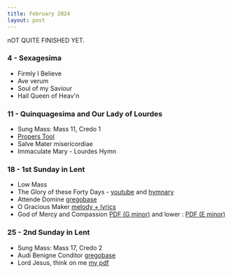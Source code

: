```yaml
---
title: February 2024
layout: post
---
```


nOT QUITE FINISHED YET.

### 4 - Sexagesima

* Firmly I Believe
* Ave verum
* Soul of my Saviour 
* Hail Queen of Heav'n

### 11 - Quinquagesima and Our Lady of Lourdes

* Sung Mass: Mass 11, Credo 1
* [Propers Tool](https://bbloomf.github.io/jgabc/propers.html#sunday=5a#ordinary=11#credo=344#custom2=3013#communioVerses=1)
* Salve Mater misericordiae
* Immaculate Mary - Lourdes Hymn

### 18 - 1st Sunday in Lent

* Low Mass
* The Glory of these Forty Days - [youtube](https://www.youtube.com/watch?v=zuFN3wTpZ-s) and [hymnary](https://hymnary.org/text/the_glory_of_these_forty_days)
* Attende Domine [gregobase](https://gregobase.selapa.net/chant.php?id=3021)
* O Gracious Maker [melody + lyrics](/pdf/hymns/OGraciousMaker-leadsheet)
* God of Mercy and Compassion [PDF (G minor)](/pdf/hymns/GodofMercy.pdf) and lower : [PDF (E minor)](/pdf/hymns/GodofMercy-low.pdf) 


### 25 - 2nd Sunday in Lent

* Sung Mass: Mass 17, Credo 2
* Audi Benigne Conditor [gregobase](https://gregobase.selapa.net/chant.php?id=1830)
* Lord Jesus, think on me [my pdf](/pdf/LordJesus-choir.pdf)


